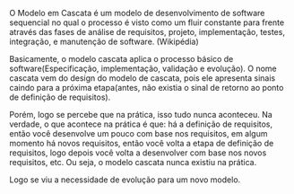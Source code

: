 O Modelo em Cascata é um modelo de desenvolvimento de software sequencial no qual o processo é visto como um fluir constante para frente através das fases de análise de requisitos, projeto, implementação, testes, integração, e manutenção de software. (Wikipédia)

Basicamente, o modelo cascata aplica o processo básico de software(Especificação, implementação, validação e evolução). O nome cascata vem do design do modelo de cascata, pois ele apresenta sinais caindo para a próxima etapa(antes, não existia o sinal de retorno ao ponto de definição de requisitos).

Porém, logo se percebe que na prática, isso tudo nunca aconteceu. Na verdade, o que acontece na prática é que: há a definição de requisitos, então você desenvolve um pouco com base nos requisitos, em algum momento há novos requisitos, então você volta a etapa de definição de requisitos, logo depois você volta a desenvolver com base nos novos requisitos, etc. Ou seja, o modelo cascata nunca existiu na prática.

Logo se viu a necessidade de evolução para um novo modelo.